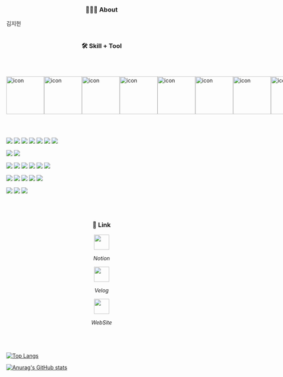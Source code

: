 

 ### <p align="center"> 🧑🏻‍💻 About </p>

김지헌

#

### <p align="center"> 🛠 Skill + Tool</p>

<br /><br />

<div style="display: flex; align-items: flex-start;"><img src="https://techstack-generator.vercel.app/js-icon.svg" alt="icon" width="100" height="100" /><img src="https://techstack-generator.vercel.app/ts-icon.svg" alt="icon" width="100" height="100" /><img src="https://techstack-generator.vercel.app/react-icon.svg" alt="icon" width="100" height="100" /><img src="https://techstack-generator.vercel.app/redux-icon.svg" alt="icon" width="100" height="100" /><img src="https://techstack-generator.vercel.app/sass-icon.svg" alt="icon" width="100" height="100" /><img src="https://techstack-generator.vercel.app/storybook-icon.svg" alt="icon" width="100" height="100" /><img src="https://techstack-generator.vercel.app/eslint-icon.svg" alt="icon" width="100" height="100" /><img src="https://techstack-generator.vercel.app/prettier-icon.svg" alt="icon" width="100" height="100" /><img src="https://techstack-generator.vercel.app/jest-icon.svg" alt="icon" width="100" height="100" /><img src="https://techstack-generator.vercel.app/testinglibrary-icon.svg" alt="icon" width="100" height="100" /><img src="https://techstack-generator.vercel.app/restapi-icon.svg" alt="icon" width="100" height="100" /><img src="https://techstack-generator.vercel.app/github-icon.svg" alt="icon" width="100" height="100" /><img src="https://techstack-generator.vercel.app/mysql-icon.svg" alt="icon" width="100" height="100" /><img src="https://techstack-generator.vercel.app/java-icon.svg" alt="icon" width="100" height="100" /></div>

<!--<div style="display: flex; align-items: flex-start;"><img src="https://techstack-generator.vercel.app/js-icon.svg" alt="icon" width="100" height="100" /><img src="https://techstack-generator.vercel.app/ts-icon.svg" alt="icon" width="100" height="100" /><img src="https://techstack-generator.vercel.app/react-icon.svg" alt="icon" width="100" height="100" /><img src="https://techstack-generator.vercel.app/redux-icon.svg" alt="icon" width="100" height="100" /><img src="https://techstack-generator.vercel.app/sass-icon.svg" alt="icon" width="100" height="100" /><img src="https://techstack-generator.vercel.app/storybook-icon.svg" alt="icon" width="100" height="100" /><img src="https://techstack-generator.vercel.app/restapi-icon.svg" alt="icon" width="100" height="100" /><img src="https://techstack-generator.vercel.app/github-icon.svg" alt="icon" width="100" height="100" /><img src="https://techstack-generator.vercel.app/mysql-icon.svg" alt="icon" width="100" height="100" /><img src="https://techstack-generator.vercel.app/java-icon.svg" alt="icon" width="100" height="100" /></div>-->
<!-- 출처 : https://velog.io/@qkrdmstlr3 -->

<br /><br />

<p>
  <img src="https://img.shields.io/badge/JavaScript-F7DF1E?style=for-the-badge&logo=JavaScript&logoColor=black" styled="margin: 0-auto;">
  <img src="https://img.shields.io/badge/TypeScript-3178C6?style=for-the-badge&logo=TypeScript&logoColor=white">
  <img src="https://img.shields.io/badge/Node.js-339933?style=for-the-badge&logo=Node.js&logoColor=white">
  <img src="https://img.shields.io/badge/React-61DAFB?style=for-the-badge&logo=React&logoColor=black">
  <img src="https://img.shields.io/badge/Next.js-000000?style=for-the-badge&logo=Next.js&logoColor=white">
  <img src="https://img.shields.io/badge/Spring Boot-6DB33F?style=for-the-badge&logo=Spring Boot&logoColor=white">
  <img src="https://img.shields.io/badge/MySQL-4479A1?style=for-the-badge&logo=MySQL&logoColor=white">
</p>
<p>
  <img src="https://img.shields.io/badge/Rest API-white?style=for-the-badge&logo=Amazon API Gateway&logoColor=black">
  <img src="https://img.shields.io/badge/mqtt.js-white?style=for-the-badge&logo=Espressif&logoColor=black">
</p>

<p>
  <img src="https://img.shields.io/badge/HTML5-eeeeee?style=for-the-badge&logo=HTML5&logoColor=E34F26">
  <img src="https://img.shields.io/badge/CSS3-eeeeee?style=for-the-badge&logo=HTML5&logoColor=1572B6">
  <img src="https://img.shields.io/badge/Tailwind CSS-eeeeee?style=for-the-badge&logo=Tailwind CSS&logoColor=06B6D4">
  <img src="https://img.shields.io/badge/MUI-eeeeee?style=for-the-badge&logo=MUI&logoColor=007FFF">
  <img src="https://img.shields.io/badge/Bootstrap-eeeeee?style=for-the-badge&logo=Bootstrap&logoColor=7952B3">
  <img src="https://img.shields.io/badge/styled components-eeeeee?style=for-the-badge&logo=styled components&logoColor=DB7093">
</p>

<p>
  <img src="https://img.shields.io/badge/Git-999999?style=for-the-badge&logo=Git&logoColor=F05032">
  <img src="https://img.shields.io/badge/Jira-999999?style=for-the-badge&logo=Jira&logoColor=0052CC">
  <img src="https://img.shields.io/badge/Bitbucket-999999?style=for-the-badge&logo=Bitbucket&logoColor=0052CC">
  <img src="https://img.shields.io/badge/Velog-999999?style=for-the-badge&logo=Velog&logoColor=20C997">
  <img src="https://img.shields.io/badge/Notion-999999?style=for-the-badge&logo=Notion&logoColor=000000">
</p>

<p>
  <img src="https://img.shields.io/badge/Adobe XD-FF61F6?style=for-the-badge&logo=Adobe XD&logoColor=black" styled="margin: 0-auto;">
  <img src="https://img.shields.io/badge/Adobe Photoshop-31A8FF?style=for-the-badge&logo=Adobe Photoshop&logoColor=black" styled="margin: 0-auto;">
  <img src="https://img.shields.io/badge/Adobe Illustrator-FF9A00?style=for-the-badge&logo=Adobe Illustrator&logoColor=black" styled="margin: 0-auto;">
</p>

<!-- <div style="display: flex; align-items: center; space-x: 10;">
</div> -->
<br />

#

### <p align="center"> 🔗 Link </p>

<div align="center">
  <a class="link" href="#" target="_blank" align="center">
  <img src="https://user-images.githubusercontent.com/58536602/186061463-59a43438-70f4-4346-9042-84fdcb8c092a.png" width="40"/>
  </a>

_Notion_
<br/>

  <a class="link" href="#" target="_blank">
  <img src="https://user-images.githubusercontent.com/58536602/186073324-7da3afdf-1fbf-45f5-9a41-16217370f527.png" width="40"/>
  <!-- <span>&nbsp;Notion</span> -->
  </a>

_Velog_
<br/>

  <a class="link" href="#" target="_blank">
  <img src="https://user-images.githubusercontent.com/58536602/185842413-7368639a-06ad-4cbf-8d3b-3cec0caf8aec.png" width="40"/>
  <!-- <span>&nbsp;Notion</span> -->
  </a>
  
  _WebSite_
</div>
<br />

#

<div class="flexBox">
    
[![Top Langs](https://github-readme-stats.vercel.app/api/top-langs/?username=purplelow&layout=compact&bg_color=2BC0E4,b6fbff,EAECC6)](https://github.com/purplelow/github-readme-stats)
   
      
[![Anurag's GitHub stats](https://github-readme-stats.vercel.app/api?username=purplelow&bg_color=2BC0E4,b6fbff,EAECC6)](https://github.com/anuraghazra/github-readme-stats)
</div>

<!-- [![Solved.ac](http://mazassumnida.wtf/api/generate_badge?boj=****)](https://solved.ac/profile/****) -->
